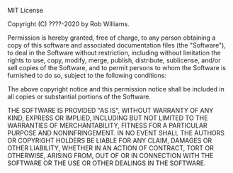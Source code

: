 MIT License

Copyright (C) ????-2020
by Rob Williams.

Permission is hereby granted,
free of charge,
to any person obtaining a copy
of this software and associated documentation files (the "Software"),
to deal in the Software without restriction,
including without limitation the rights
to use, copy, modify, merge, publish, distribute, sublicense, and/or sell
copies of the Software,
and to permit persons
to whom the Software is furnished to do so,
subject to the following conditions:

The above copyright notice and this permission notice
shall be included in all copies
or substantial portions
of the Software.

THE SOFTWARE IS PROVIDED "AS IS",
WITHOUT WARRANTY OF ANY KIND, EXPRESS OR IMPLIED,
INCLUDING BUT NOT LIMITED TO THE WARRANTIES
OF MERCHANTABILITY,
FITNESS FOR A PARTICULAR PURPOSE
AND NONINFRINGEMENT.
IN NO EVENT
SHALL THE AUTHORS OR COPYRIGHT HOLDERS
BE LIABLE FOR ANY CLAIM, DAMAGES OR OTHER LIABILITY,
WHETHER IN AN ACTION OF CONTRACT, TORT OR OTHERWISE,
ARISING FROM, OUT OF OR IN CONNECTION
WITH THE SOFTWARE
OR THE USE OR OTHER DEALINGS
IN THE SOFTWARE.


